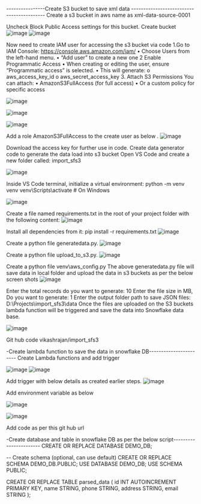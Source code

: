 ----------------Create S3 bucket to save xml data ------------------------------------------
Create a s3 bucket in aws name as  xml-data-source-0001
 
Uncheck Block Public Access settings for this bucket.
Create bucket
 ![image](https://github.com/user-attachments/assets/8f8bb7e5-1f9f-4b37-b4c5-81adbecef401)
![image](https://github.com/user-attachments/assets/96f04b59-cb96-4164-a5b7-0ef326864a5b)

Now need to create IAM user for accessing the s3 bucket via code
1.Go to IAM Console: https://console.aws.amazon.com/iam/
•  Choose Users from the left-hand menu.
• 	“Add user” to create a new one
2  Enable Programmatic Access
•	When creating or editing the user, ensure “Programmatic access” is selected.
•	This will generate:
o	aws_access_key_id
o	aws_secret_access_key
3. Attach S3 Permissions
You can attach:
•	AmazonS3FullAccess (for full access)
•	Or a custom policy for specific access
 
![image](https://github.com/user-attachments/assets/36843a09-e6eb-4cd1-be74-4e28b3ad0488)

 
![image](https://github.com/user-attachments/assets/117c8c3f-7731-4039-bebe-eaad369b0194)


![image](https://github.com/user-attachments/assets/beb8b0ab-19cd-472e-89f4-4bd54cfdd493)

 
Add a role AmazonS3FullAccess to the create user as below .
 ![image](https://github.com/user-attachments/assets/c21f0df6-2290-4387-bad9-6ff9d19a52d0)

Download the access key for further use in code.
Create data generator code to generate the data load into s3  bucket
Open VS Code and create a new folder called:
import_sfs3

 ![image](https://github.com/user-attachments/assets/66658ae7-262f-414a-b20b-58987e4503ae)

Inside VS Code terminal, initialize a virtual environment:
python -m venv venv
venv\Scripts\activate  # On Windows
 
![image](https://github.com/user-attachments/assets/07a98ab8-e084-41b4-87ce-0f9e03725200)

Create a file named requirements.txt in the root of your project folder with the following content:
 ![image](https://github.com/user-attachments/assets/ba532eaa-4cdc-4cd5-bce7-70032fcc7ba0)

Install all dependencies from it:
pip install -r requirements.txt
 ![image](https://github.com/user-attachments/assets/76906389-c6c2-4cf7-bd10-dca8400f7ec5)


Create a python file generatedata.py.
 ![image](https://github.com/user-attachments/assets/44144427-ac57-4645-8222-048f46be0c0c)


Create a python file upload_to_s3.py.
 ![image](https://github.com/user-attachments/assets/f1c098ee-c3af-4a26-9f4c-1196e5c333f2)

Create a python file  venv\aws_config.py
The above generatedata.py file will save data in local folder and upload the data in s3 buckets as per the below screen shots
 ![image](https://github.com/user-attachments/assets/d87f05dd-fda1-4025-84fd-1af8db73ba7f)

Enter the total records do you want to generate: 10
Enter the file size in MB, Do you want to generate: 1
Enter the output folder path to save JSON files: D:\Projects\import_sfs3\data
Once the files are uploaded on the S3 buckets lambda function will be triggered and save the data into Snowflake data base.

 ![image](https://github.com/user-attachments/assets/c5f476ff-c8c2-4492-9a55-5295108ad06c)

Git hub code vikashrajan/import_sfs3


-Create lambda function to save the data in snowflake DB-----------------------
Create Lambda functions and add trigger 
 
 ![image](https://github.com/user-attachments/assets/36e08b9d-1828-4167-ae05-9974c42bb472)
![image](https://github.com/user-attachments/assets/f0346db8-58b5-44f6-8965-e5aa43d7143e)

Add trigger with below details as created earlier steps.
 ![image](https://github.com/user-attachments/assets/9ee7f937-aa8e-4a9a-83cb-1135e8955116)

Add environment variable as below
 
 ![image](https://github.com/user-attachments/assets/4ba527c7-79f8-42a7-a330-a237c8105f01)

![image](https://github.com/user-attachments/assets/9b9db89c-3f87-42dd-b44e-8ef262238873)

Add code as per this git hub url 

-Create database and table in snowflake DB as per the below script-----------------------
CREATE OR REPLACE DATABASE DEMO_DB;

-- Create schema (optional, can use default)
CREATE OR REPLACE SCHEMA DEMO_DB.PUBLIC;
USE DATABASE DEMO_DB;
USE SCHEMA PUBLIC;



CREATE OR REPLACE TABLE parsed_data (
    id      INT AUTOINCREMENT PRIMARY KEY,
    name    STRING,
    phone   STRING,
    address STRING,
    email   STRING
);


